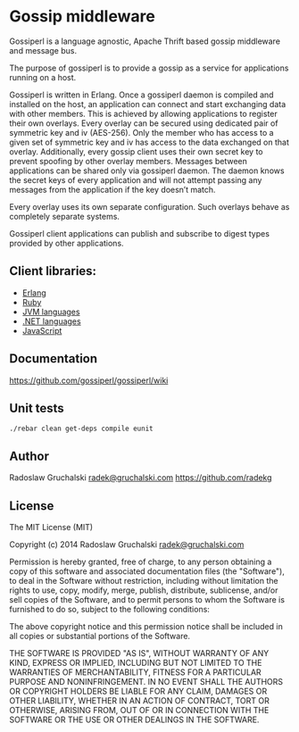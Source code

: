 # Gossip middleware

Gossiperl is a language agnostic, Apache Thrift based gossip middleware and message bus.

The purpose of gossiperl is to provide a gossip as a service for applications running on a host.

Gossiperl is written in Erlang. Once a gossiperl daemon is compiled and installed on the host, an application can connect and start exchanging data with other members. This is achieved by allowing applications to register their own overlays. Every overlay can be secured using dedicated pair of symmetric key and iv (AES-256). Only the member who has access to a given set of symmetric key and iv has access to the data exchanged on that overlay. Additionally, every gossip client uses their own secret key to prevent spoofing by other overlay members. Messages between applications can be shared only via gossiperl daemon. The daemon knows the secret keys of every application and will not attempt passing any messages from the application if the key doesn’t match.

Every overlay uses its own separate configuration. Such overlays behave as completely separate systems.

Gossiperl client applications can publish and subscribe to digest types provided by other applications.

## Client libraries:

- [Erlang](https://github.com/gossiperl/gossiperl-client-erlang)
- [Ruby](https://github.com/gossiperl/gossiperl-client-ruby)
- [JVM languages](https://github.com/gossiperl/gossiperl-client-jvm)
- [.NET languages](https://github.com/gossiperl/gossiperl-client-dotnet)
- [JavaScript](https://github.com/gossiperl/gossiperl-client-js)

## Documentation

https://github.com/gossiperl/gossiperl/wiki

## Unit tests

    ./rebar clean get-deps compile eunit

## Author

Radoslaw Gruchalski <radek@gruchalski.com>
https://github.com/radekg

## License

The MIT License (MIT)

Copyright (c) 2014 Radoslaw Gruchalski <radek@gruchalski.com>

Permission is hereby granted, free of charge, to any person obtaining a copy
of this software and associated documentation files (the "Software"), to deal
in the Software without restriction, including without limitation the rights
to use, copy, modify, merge, publish, distribute, sublicense, and/or sell
copies of the Software, and to permit persons to whom the Software is
furnished to do so, subject to the following conditions:

The above copyright notice and this permission notice shall be included in
all copies or substantial portions of the Software.

THE SOFTWARE IS PROVIDED "AS IS", WITHOUT WARRANTY OF ANY KIND, EXPRESS OR
IMPLIED, INCLUDING BUT NOT LIMITED TO THE WARRANTIES OF MERCHANTABILITY,
FITNESS FOR A PARTICULAR PURPOSE AND NONINFRINGEMENT. IN NO EVENT SHALL THE
AUTHORS OR COPYRIGHT HOLDERS BE LIABLE FOR ANY CLAIM, DAMAGES OR OTHER
LIABILITY, WHETHER IN AN ACTION OF CONTRACT, TORT OR OTHERWISE, ARISING FROM,
OUT OF OR IN CONNECTION WITH THE SOFTWARE OR THE USE OR OTHER DEALINGS IN
THE SOFTWARE.